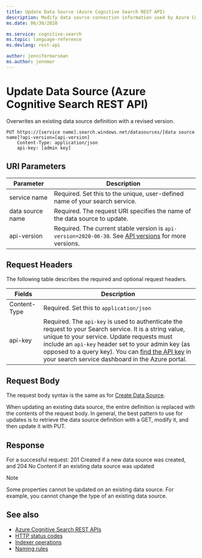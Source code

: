 ```yaml
---
title: Update Data Source (Azure Cognitive Search REST API)
description: Modify data source connection information used by Azure Cognitive Search indexers when crawling external data sources for searchable content.
ms.date: 06/30/2020

ms.service: cognitive-search
ms.topic: language-reference
ms.devlang: rest-api

author: jennifermarsman
ms.author: jennmar
---
```

# Update Data Source (Azure Cognitive Search REST API)

Overwrites an existing data source definition with a revised version.

```http
PUT https://[service name].search.windows.net/datasources/[data source name]?api-version=[api-version]  
    Content-Type: application/json  
    api-key: [admin key]  
```  

## URI Parameters

| Parameter	  | Description  | 
|-------------|--------------|
| service name | Required. Set this to the unique, user-defined name of your search service. |
| data source name  | Required. The request URI specifies the name of the data source to update.   |
| api-version | Required. The current stable version is `api-version=2020-06-30`. See [API versions](search-service-api-versions.md) for more versions. |


## Request Headers 
 The following table describes the required and optional request headers.  

|Fields              |Description      |  
|--------------------|-----------------|  
|Content-Type|Required. Set this to `application/json`|  
|api-key|Required. The `api-key` is used to authenticate the request to your Search service. It is a string value, unique to your service. Update requests must include an `api-key` header set to your admin key (as opposed to a query key). You can [find the API key](/azure/search/search-security-api-keys#find-existing-keys) in your search service dashboard in the Azure portal.|   

## Request Body
The request body syntax is the same as for [Create Data Source](create-data-source.md).  

When updating an existing data source, the entire definition is replaced with the contents of the request body. In general, the best pattern to use for updates is to retrieve the data source definition with a GET, modify it, and then update it with PUT.  

## Response  
 For a successful request: 201 Created if a new data source was created, and 204 No Content if an existing data source was updated  

> [!NOTE]  
>  Some properties cannot be updated on an existing data source. For example, you cannot change the type of an existing data source.  

## See also  

+ [Azure Cognitive Search REST APIs](index.md)   
+ [HTTP status codes](http-status-codes.md)   
+ [Indexer operations](indexer-operations.md)   
+ [Naming rules](naming-rules.md)  
